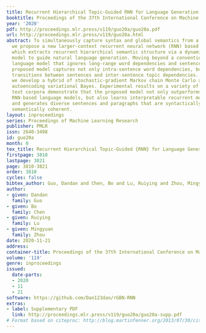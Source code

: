 ```yaml
---
title: Recurrent Hierarchical Topic-Guided RNN for Language Generation
booktitle: Proceedings of the 37th International Conference on Machine Learning
year: '2020'
pdf: http://proceedings.mlr.press/v119/guo20a/guo20a.pdf
url: http://proceedings.mlr.press/v119/guo20a.html
abstract: To simultaneously capture syntax and global semantics from a text corpus,
  we propose a new larger-context recurrent neural network (RNN) based language model,
  which extracts recurrent hierarchical semantic structure via a dynamic deep topic
  model to guide natural language generation. Moving beyond a conventional RNN-based
  language model that ignores long-range word dependencies and sentence order, the
  proposed model captures not only intra-sentence word dependencies, but also temporal
  transitions between sentences and inter-sentence topic dependencies. For inference,
  we develop a hybrid of stochastic-gradient Markov chain Monte Carlo and recurrent
  autoencoding variational Bayes. Experimental results on a variety of real-world
  text corpora demonstrate that the proposed model not only outperforms larger-context
  RNN-based language models, but also learns interpretable recurrent multilayer topics
  and generates diverse sentences and paragraphs that are syntactically correct and
  semantically coherent.
layout: inproceedings
series: Proceedings of Machine Learning Research
publisher: PMLR
issn: 2640-3498
id: guo20a
month: 0
tex_title: Recurrent Hierarchical Topic-Guided {RNN} for Language Generation
firstpage: 3810
lastpage: 3821
page: 3810-3821
order: 3810
cycles: false
bibtex_author: Guo, Dandan and Chen, Bo and Lu, Ruiying and Zhou, Mingyuan
author:
- given: Dandan
  family: Guo
- given: Bo
  family: Chen
- given: Ruiying
  family: Lu
- given: Mingyuan
  family: Zhou
date: 2020-11-21
address: 
container-title: Proceedings of the 37th International Conference on Machine Learning
volume: '119'
genre: inproceedings
issued:
  date-parts:
  - 2020
  - 11
  - 21
software: https://github.com/Dan123dan/rGBN-RNN
extras:
- label: Supplementary PDF
  link: http://proceedings.mlr.press/v119/guo20a/guo20a-supp.pdf
# Format based on citeproc: http://blog.martinfenner.org/2013/07/30/citeproc-yaml-for-bibliographies/
---
```

